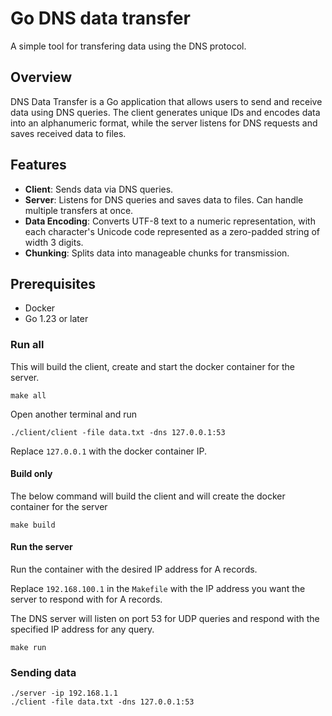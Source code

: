 # Go DNS data transfer

A simple tool for transfering data using the DNS protocol.

## Overview

DNS Data Transfer is a Go application that allows users to send and receive data using DNS queries. The client generates unique IDs and encodes data into an alphanumeric format, while the server listens for DNS requests and saves received data to files.

## Features

- **Client**: Sends data via DNS queries.
- **Server**: Listens for DNS queries and saves data to files. Can handle multiple transfers at once.
- **Data Encoding**: Converts UTF-8 text to a numeric representation, with each character's Unicode code represented as a zero-padded string of width 3 digits.
- **Chunking**: Splits data into manageable chunks for transmission.

## Prerequisites

- Docker
- Go 1.23 or later


### Run all

This will build the client, create and start the docker container for the server.
```shell
make all
```

Open another terminal and run
```shell
./client/client -file data.txt -dns 127.0.0.1:53
```
Replace `127.0.0.1` with the docker container IP.


#### Build only

The below command will build the client and will create the docker container for the server
```shell
make build
```

#### Run the server

Run the container with the desired IP address for A records.

Replace `192.168.100.1` in the `Makefile` with the IP address you want the server to respond with for A records.

The DNS server will listen on port 53 for UDP queries and respond with the specified IP address for any query.

```shell
make run
```

### Sending data

```
./server -ip 192.168.1.1
./client -file data.txt -dns 127.0.0.1:53
```

